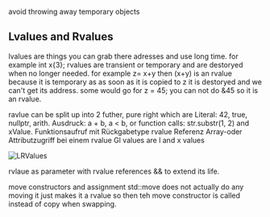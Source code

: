 
avoid throwing away temporary objects

## Lvalues and Rvalues

lvalues are things you can grab there adresses and use long time. for example int x{3};
rvalues are transient or temporary and are destoryed when no longer needed. for example z= x+y then (x+y) is an rvalue because it is temporary as as soon as it is copied to z it is destoryed and we can't get its address. some would go for z = 45; you can not do &45 so it is an rvalue.

ravlue can be split up into 2 futher, pure right which are Literal: 42, true, nullptr, arith. Ausdruck: a + b, a < b, or function calls: str.substr(1, 2)
and xValue. Funktionsaufruf mit Rückgabetype rvalue Referenz Array-oder Attributzugriff bei einem rvalue
Gl values are l and x values

![LRValues](/img/programming/LRValues.png)

rvlaue as parameter with rvalue references && to extend its life.

move constructors and assignment
std::move does not actually do any moving it just makes it a rvalue so then teh move constructor is called instead of copy when swapping.
